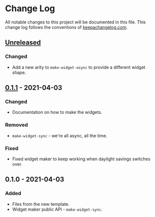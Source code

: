 # Change Log
All notable changes to this project will be documented in this file. This change log follows the conventions of [keepachangelog.com](http://keepachangelog.com/).

## [Unreleased]
### Changed
- Add a new arity to `make-widget-async` to provide a different widget shape.

## [0.1.1] - 2021-04-03
### Changed
- Documentation on how to make the widgets.

### Removed
- `make-widget-sync` - we're all async, all the time.

### Fixed
- Fixed widget maker to keep working when daylight savings switches over.

## 0.1.0 - 2021-04-03
### Added
- Files from the new template.
- Widget maker public API - `make-widget-sync`.

[Unreleased]: https://github.com/your-name/homework/compare/0.1.1...HEAD
[0.1.1]: https://github.com/your-name/homework/compare/0.1.0...0.1.1
